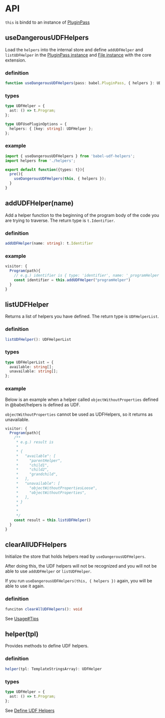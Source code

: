 # API

`this` is bindd to an instance of [PluginPass](https://github.com/babel/babel/blob/c664fbdd07d0a510d5bcb42b4d1776e9354696ad/packages/babel-core/src/transformation/plugin-pass.js#L6)

## useDangerousUDFHelpers

Load the `helpers` into the internal store and define `addUDFHelper` and `listUDFHelper` in the [PluginPass instance](https://github.com/babel/babel/blob/c664fbdd07d0a510d5bcb42b4d1776e9354696ad/packages/babel-core/src/transformation/plugin-pass.js#L6) and [File instance](https://github.com/babel/babel/blob/c664fbdd07d0a510d5bcb42b4d1776e9354696ad/packages/babel-core/src/transformation/file/file.js#L34) with the core extension.

### definition

```ts
function useDangerousUDFHelpers(pass: babel.PluginPass, { helpers }: UDFUsePluginOptions): void
```

### types

```ts
type UDFHelper = {
  ast: () => t.Program;
};

type UDFUsePluginOptions = {
  helpers: { [key: string]: UDFHelper };
};
```

### example

```ts
import { useDangerousUDFHelpers } from 'babel-udf-helpers';
import helpers from './helpers';

export default function({types: t}){
  pre(){
    useDangerousUDFHelpers(this, { helpers });
  }
}
```

## addUDFHelper(name)

Add a helper function to the beginning of the program body of the code you are trying to traverse.
The return type is `t.Identifier`.

### definition

```ts
addUDFHelper(name: string): t.Identifier
```

### example

```ts
visitor: {
  Program(path){
    // e.g.) identifier is { type: 'identifier', name: '_programHelper' }
    const identifier = this.addUDFHelper("programHelper")
  }
}
```

## listUDFHelper

Returns a list of helpers you have defined.
The return type is `UDFHelperList`.

### definition

```ts
listUDFHelper(): UDFHelperList
```

### types

```ts
type UDFHelperList = {
  available: string[];
  unavailable: string[];
};
```

### example

Below is an example when a helper called `objectWithoutProperties` defined in @babel/helpers is defined as UDF.

`objectWithoutProperties` cannot be used as UDFHelpers, so it returns as unavailable.

```ts
visitor: {
  Program(path){
    /**
     * e.g.) result is
     * 
     * {
     *   "available": [
     *     "parentHelper",
     *     "child1",
     *     "child2",
     *     "grandchild",
     *   ],
     *   "unavailable": [
     *     "objectWithoutPropertiesLoose",
     *     "objectWithoutProperties",
     *   ],
     * }
     * 
     * 
     */
    const result = this.listUDFHelper()
  }
}
```

## clearAllUDFHelpers

Initialize the store that holds helpers read by `useDangerousUDFHelpers`.

After doing this, the UDF helpers will not be recognized and you will not be able to use `addUDFHelper` or `listUDFHelper`.

If you run `useDangerousUDFHelpers(this, { helpers })` again, you will be able to use it again.

### definition

```ts
funciton clearAllUDFHelpers(): void
```

See [Usage#Tips](../usage/#tips)

## helper(tpl)

Provides methods to define UDF helpers.

### definition

```ts
helper(tpl: TemplateStringsArray): UDFHelper
```

### types

```ts
type UDFHelper = {
  ast: () => t.Program;
};
```

See [Define UDF Helpers](../define-udf-helpers/)
